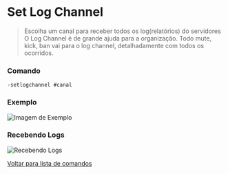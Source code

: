 # Set Log Channel
> Escolha um canal para receber todos os log(relatórios) do servidores
> O Log Channel é de grande ajuda para a organização. Todo mute, kick, ban vai para o log channel, detalhadamente com todos os ocorridos.

### Comando
`-setlogchannel #canal`

### Exemplo
![Imagem de Exemplo](https://github.com/rodycouto/MayaCommands/blob/main/images/setlogchannel.png)

### Recebendo Logs
![Recebendo Logs](https://github.com/rodycouto/MayaCommands/blob/main/images/Muted.png)

[Voltar para lista de comandos](https://github.com/rodycouto/MayaCommands/blob/main/README.md)